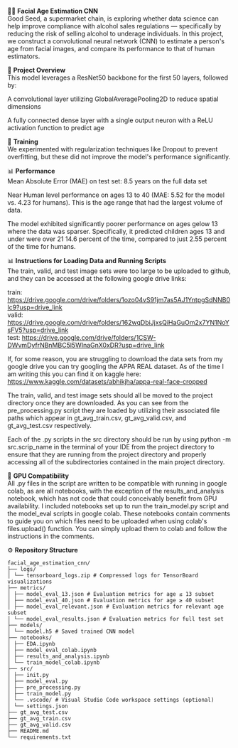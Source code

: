 🧑‍💻 **Facial Age Estimation CNN**  
Good Seed, a supermarket chain, is exploring whether data science can help improve compliance with alcohol sales regulations — specifically by reducing the risk of selling alcohol to underage individuals. In this project, we construct a convolutional neural network (CNN) to estimate a person's age from facial images, and compare its performance to that of human estimators.

🚀 **Project Overview**    
This model leverages a ResNet50 backbone for the first 50 layers, followed by:

A convolutional layer utilizing GlobalAveragePooling2D to reduce spatial dimensions

A fully connected dense layer with a single output neuron with a ReLU activation function to predict age

🚀 **Training**   
We experimented with regularization techniques like Dropout to prevent overfitting, but these did not improve the model's performance significantly.

📊 **Performance**    
Mean Absolute Error (MAE) on test set: 8.5 years on the full data set 

Near Human level performance on ages 13 to 40 (MAE: 5.52 for the model vs. 4.23 for humans). This is the age range that had the largest volume of data.

The model exhibited significantly poorer performance on ages gelow 13 where the data was sparser. Specifically, it predicted children ages 13 and under were over 21 14.6 percent of the time, compared to just 2.55 percent of the time for humans. 

📊 **Instructions for Loading Data and Running Scripts**   
The train, valid, and test image sets were too large to be uploaded to github, and they can be accessed at the following google drive links:

train: https://drive.google.com/drive/folders/1ozo04vS91jm7as5AJ1YntpgSdNNB0lc9?usp=drive_link  
valid: https://drive.google.com/drive/folders/162wqDbiJjxsQiHaGuOm2x7YN1NoYsFV5?usp=drive_link  
test: https://drive.google.com/drive/folders/1CSW-DWvmDyfrNBnMBC5l5WInaGnX0xDR?usp=drive_link

If, for some reason, you are struggling to download the data sets from my google drive you can try googling the APPA REAL dataset. As of the time I am writing this you can find it on kaggle here: https://www.kaggle.com/datasets/abhikjha/appa-real-face-cropped

The train, valid, and test image sets should all be moved to the project directory once they are downloaded. As you can see from the pre_processing.py script they are loaded by utilizing their associated file paths which appear in gt_avg_train.csv, gt_avg_valid.csv, and gt_avg_test.csv respectively. 

Each of the .py scripts in the src directory should be run by using python -m src.scrip_name in the terminal of your IDE from the project directory to ensure that they are running from the project directory and properly accessing all of the subdirectories contained in the main project directory. 

🚀 **GPU Compatibility**  
All .py files in the script are written to be compatible with running in google colab, as are all notebooks, with the exception of the results_and_analysis notebook, which has not code that could conceivably benefit from GPU availability. I included notebooks set up to run the train_model.py script and the model_eval scripts in google colab. These notebooks contain comments to guide you on which files need to be uploaded when using colab's files.upload() function. You can simply upload them to colab and follow the instructions in the comments. 


⚙️ **Repository Structure**
```
facial_age_estimation_cnn/
├── logs/
│ └── tensorboard_logs.zip # Compressed logs for TensorBoard visualizations
├── metrics/
│ ├── model_eval_13.json # Evaluation metrics for age ≤ 13 subset
│ ├── model_eval_40.json # Evaluation metrics for age ≥ 40 subset
│ ├── model_eval_relevant.json # Evaluation metrics for relevant age subset
│ └── model_eval_results.json # Evaluation metrics for full test set
├── models/
│ └── model.h5 # Saved trained CNN model
├── notebooks/
│ ├── EDA.ipynb
│ ├── model_eval_colab.ipynb
│ ├── results_and_analysis.ipynb
│ └── train_model_colab.ipynb
├── src/
│ ├── init.py
│ ├── model_eval.py
│ ├── pre_processing.py
│ ├── train_model.py
│ └── .vscode/ # Visual Studio Code workspace settings (optional)
│ └── settings.json
├── gt_avg_test.csv
├── gt_avg_train.csv
├── gt_avg_valid.csv
├── README.md
└── requirements.txt